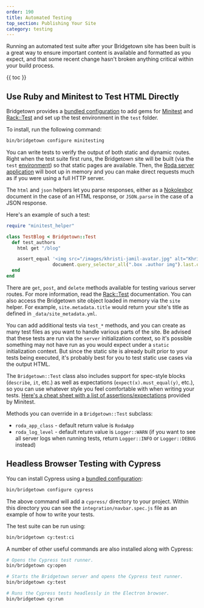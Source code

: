 ```yaml
---
order: 190
title: Automated Testing
top_section: Publishing Your Site
category: testing
---
```


Running an automated test suite after your Bridgetown site has been built is a great way to ensure important content is available and formatted as you expect, and that some recent change hasn't broken anything critical within your build process.

{{ toc }}

## Use Ruby and Minitest to Test HTML Directly

Bridgetown provides a [bundled configuration](/docs/bundled-configurations#automated-test-suite-using-minitest) to add gems for [Minitest](https://docs.seattlerb.org/minitest/) and [Rack::Test](https://github.com/rack/rack-test) and set up the test environment in the `test` folder.

To install, run the following command:

```sh
bin/bridgetown configure minitesting
```

You can write tests to verify the output of both static and dynamic routes. Right when the test suite first runs, the Bridgetown site will be built (via the `test` [environment](/docs/configuration/environments)) so that static pages are available. Then, the [Roda server application](/docs/routes) will boot up in memory and you can make direct requests much as if you were using a full HTTP server.

The `html` and `json` helpers let you parse responses, either as a [Nokolexbor](https://github.com/serpapi/nokolexbor) document in the case of an HTML response, or `JSON.parse` in the case of a JSON response.

Here's an example of such a test:

```ruby
require "minitest_helper"

class TestBlog < Bridgetown::Test
  def test_authors
    html get "/blog"

    assert_equal '<img src="/images/khristi-jamil-avatar.jpg" alt="Khristi Jamil" class="avatar">',
                 document.query_selector_all(".box .author img").last.outer_html
  end
end
```

There are `get`, `post`, and `delete` methods available for testing various server routes. For more information, read the [Rack::Test](https://github.com/rack/rack-test) documentation. You can also access the Bridgetown site object loaded in memory via the `site` helper. For example, `site.metadata.title` would return your site's title as defined in `_data/site_metadata.yml`.

You can add additional tests via `test_*` methods, and you can create as many test files as you want to handle various parts of the site. Be advised that these tests are run via the `server` initialization context, so it's possible something may not have run as you would expect under a `static` initialization context. But since the static site is already built prior to your tests being executed, it's probably best for you to test static use cases via the output HTML.

The `Bridgetown::Test` class also includes support for spec-style blocks (`describe`, `it`, etc.) as well as expectations (`expect(x).must_equal(y)`, etc.), so you can use whatever style you feel comfortable with when writing your tests. [Here's a cheat sheet with a list of assertions/expectations](https://www.fullstackruby.dev/cheat-sheets/minitest) provided by Minitest.

Methods you can override in a `Bridgetown::Test` subclass:

* `roda_app_class` - default return value is `RodaApp`
* `roda_log_level` - default return value is `Logger::WARN` (if you want to see all server logs when running tests, return `Logger::INFO` or `Logger::DEBUG` instead)

## Headless Browser Testing with Cypress

You can install Cypress using a [bundled configuration](/docs/bundled-configurations):

```sh
bin/bridgetown configure cypress
```

The above command will add a `cypress/` directory to your project. Within this directory you can see the `integration/navbar.spec.js` file as an example of how to write your tests.

The test suite can be run using:

```sh
bin/bridgetown cy:test:ci
```

A number of other useful commands are also installed along with Cypress:

```sh
# Opens the Cypress test runner.
bin/bridgetown cy:open

# Starts the Bridgetown server and opens the Cypress test runner.
bin/bridgetown cy:test

# Runs the Cypress tests headlessly in the Electron browser.
bin/bridgetown cy:run
```
